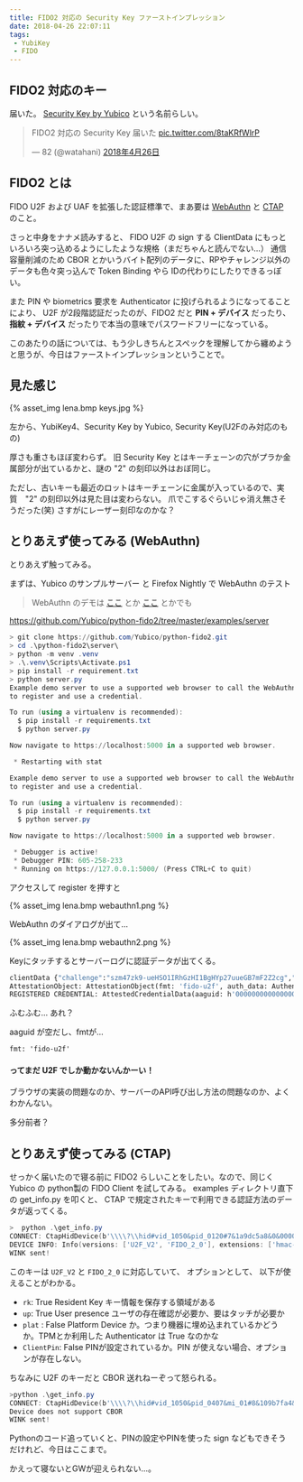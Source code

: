 ```yaml
---
title: FIDO2 対応の Security Key ファーストインプレッション
date: 2018-04-26 22:07:11
tags: 
 - YubiKey
 - FIDO
---
```


## FIDO2 対応のキー

届いた。 [Security Key by Yubico](https://www.yubico.com/product/security-key-by-yubico/) という名前らしい。

<blockquote class="twitter-tweet" data-lang="ja"><p lang="ja" dir="ltr">FIDO2 対応の Security Key 届いた <a href="https://t.co/8taKRfWlrP">pic.twitter.com/8taKRfWlrP</a></p>&mdash; 82 (@watahani) <a href="https://twitter.com/watahani/status/989460163420569600?ref_src=twsrc%5Etfw">2018年4月26日</a></blockquote>
<script async src="https://platform.twitter.com/widgets.js" charset="utf-8"></script>

## FIDO2 とは

FIDO U2F および UAF を拡張した認証標準で、まあ要は [WebAuthn](https://www.w3.org/TR/webauthn/) と [CTAP](https://fidoalliance.org/specs/fido-v2.0-rd-20161004/fido-client-to-authenticator-protocol-v2.0-rd-20161004.html) のこと。

さっと中身をナナメ読みすると、 FIDO U2F の sign する ClientData にもっといろいろ突っ込めるようにしたような規格（まだちゃんと読んでない…）
通信容量削減のため CBOR とかいうバイト配列のデータに、RPやチャレンジ以外のデータも色々突っ込んで Token Binding やら IDの代わりにしたりできるっぽい。

また PIN や biometrics 要求を Authenticator に投げられるようになってることにより、 U2F が2段階認証だったのが、FIDO2 だと **PIN + デバイス** だったり、**指紋 + デバイス** だったりで本当の意味でパスワードフリーになっている。

このあたりの話については、もう少しきちんとスペックを理解してから纏めようと思うが、今日はファーストインプレッションということで。

## 見た感じ

{% asset_img lena.bmp keys.jpg %}

左から、YubiKey4、Security Key by Yubico, Security Key(U2Fのみ対応のもの)

厚さも重さもほぼ変わらず。
旧 Security Key とはキーチェーンの穴がプラか金属部分が出ているかと、謎の "2" の刻印以外はおぼ同じ。

ただし、古いキーも最近のロットはキーチェーンに金属が入っているので、実質　"2" の刻印以外は見た目は変わらない。
爪でこするぐらいじゃ消え無さそうだった(笑) さすがにレーザー刻印なのかな？

## とりあえず使ってみる (WebAuthn)

とりあえず触ってみる。

まずは、Yubico のサンプルサーバー と Firefox Nightly で WebAuthn のテスト
> WebAuthn のデモは [ここ](https://webauthn.io/) とか [ここ](http://webauthn.bin.coffee/) とかでも

<https://github.com/Yubico/python-fido2/tree/master/examples/server>

```ps1
> git clone https://github.com/Yubico/python-fido2.git
> cd .\python-fido2\server\
> python -m venv .venv
> .\.venv\Scripts\Activate.ps1
> pip install -r requirement.txt
> python server.py
Example demo server to use a supported web browser to call the WebAuthn APIs
to register and use a credential.

To run (using a virtualenv is recommended):
  $ pip install -r requirements.txt
  $ python server.py

Now navigate to https://localhost:5000 in a supported web browser.

 * Restarting with stat

Example demo server to use a supported web browser to call the WebAuthn APIs
to register and use a credential.

To run (using a virtualenv is recommended):
  $ pip install -r requirements.txt
  $ python server.py

Now navigate to https://localhost:5000 in a supported web browser.

 * Debugger is active!
 * Debugger PIN: 605-258-233
 * Running on https://127.0.0.1:5000/ (Press CTRL+C to quit)
```

アクセスして register を押すと

{% asset_img lena.bmp webauthn1.png %}

WebAuthn のダイアログが出て…

{% asset_img lena.bmp webauthn2.png %}

Keyにタッチするとサーバーログに認証データが出てくる。

```py
clientData {"challenge":"szm47zk9-ueHSO1IRhGzHI1BgHYp27uueGB7mF2Z2cg","clientExtensions":{},"hashAlgorithm":"SHA-256","origin":"https://localhost:5000","type":"webauthn.create"}
AttestationObject: AttestationObject(fmt: 'fido-u2f', auth_data: AuthenticatorData(rp_id_hash: h'49960de5880e8c687434170f6476605b8fe4aeb9a28632c7995cf3ba831d9763', flags: 0x41, counter: 0, credential_data: AttestedCredentialData(aaguid: h'00000000000000000000000000000000', credential_id: h'f9c62b17c868223f619223f7f705be4b29b314b7b237073389319d922cc61ce5d913b1ec68a9da6917cb362ce9ed0623d4d5f0a3d4b7b21db661b2628b6d7e0e', public_key: {1: 2, 3: -7, -1: 1, -2: b'\xc0\x83\xe0Z\xd4t\xfd\tr\xc5\xb7\xe5g\xe3\x0cd\x81\x82{\xf7\xe6\xa8*\x92\x83\x89\xb0\xf7a\xfc@\x15', -3: b'\x1e\x18[\xb2T\x17@7\xdf\x1f\x9c\xd5\x07\xb5+Egg$;\x179\xbdB\xe3\xed\x84\x7fT\xad\xf6\xb4'}), att_statement: {'sig': b'0E\x02!\x00\x8c\xb2x\xa5\x8d\x99\xebJ\x10\xd2\xde\xd7\xaa@\xd9\x1e2S\xb1\xab\x03\xedt\x00\xe2\xe5g\x0fy\xbcN\xde\x02 S\x1d\xe9\xdb\x084\x1e\x0c\x17\x88\xb6\xc4uA\xf0\xcfD\x14\xf2U\x8e\x9c\xf0!\x03\x1c\xea\xab\xcf\xe6\x9aH', 'x5c': [b'0\x82\x02\xbe0\x82\x01\xa6\xa0\x03\x02\x01\x02\x02\x04t\x86\xfd\xc20\r\x06\t*\x86H\x86\xf7\r\x01\x01\x0b\x05\x000.1,0*\x06\x03U\x04\x03\x13#Yubico U2F Root CA Serial 4572006310 \x17\r140801000000Z\x18\x0f20500904000000Z0o1\x0b0\t\x06\x03U\x04\x06\x13\x02SE1\x120\x10\x06\x03U\x04\n\x0c\tYubico AB1"0 \x06\x03U\x04\x0b\x0c\x19Authenticator Attestation1(0&\x06\x03U\x04\x03\x0c\x1fYubico U2F EE Serial 19550038420Y0\x13\x06\x07*\x86H\xce=\x02\x01\x06\x08*\x86H\xce=\x03\x01\x07\x03B\x00\x04\x95]\xf3\xad\xf7$}1u\xef\xfd\x9c\xc4\xf3\x1aN\x87\x8e\xba\xe1\x81\tVaP\xfb8\x8b._e\'\xbfW@\x9a\xa5\x81\xa5\r\n\xc5/\x18D\\\n\x13T\x8a\x13S\xc8\xa4\xe5\x9apNR;\xc0M\xeb\xed\xa3l0j0"\x06\t+\x06\x01\x04\x01\x82\xc4\n\x02\x04\x151.3.6.1.4.1.41482.1.10\x13\x06\x0b+\x06\x01\x04\x01\x82\xe5\x1c\x02\x01\x01\x04\x04\x03\x02\x05 0!\x06\x0b+\x06\x01\x04\x01\x82\xe5\x1c\x01\x01\x04\x04\x12\x04\x10\xf8\xa0\x11\xf3\x8c\nM\x15\x80\x06\x17\x11\x1f\x9e\xdc}0\x0c\x06\x03U\x1d\x13\x01\x01\xff\x04\x020\x000\r\x06\t*\x86H\x86\xf7\r\x01\x01\x0b\x05\x00\x03\x82\x01\x01\x001\\H\x80\xe6\x9aR~8f\x89\xbdi\xfd\n\xa8oI\xeb\x9eN\x85EAUo\xaa\xd0\x0b:\x00\x8a\x1d\xdc\x01\xf9lv\xf6h6\x1a\x91\xe22\xc8\x10\xa7\x9cc\x07L\x9bnzF\xeb\x1d\xb5\xd8\\DH\x9f\x86\x8avC\xd2*\\\x86.\xc0?\x03\xe5\x84\x8b\xe3\x80}z\xcdU\xf8\xe1\xae\x1e\xe2\x13\xacs\xabK \xe3\xfb\xd5&\x8c\xb0{\x87\x80\'\x1d\x1fK\xe0\xe5\xdd\xacsM:X\x97\xbdMs\xba\x7f5~\xa2\x08\xc9\x9d\x8aM)\x02\xe6\tz\x00\\M\xc9\x04\xdc\n\x18\x12\x0e\n\xf7\xd0\x0c\xfc\x96\x9a(\x86\xe5\xb1\xb1a\xf3\xed\xcb\xc6w\xa6x\xd7\xfbS\x03\x9c\xcd\xa1\x86\xbe4\xbaS1\x95#C\x9d\x7f\xd9Jp\xf20b\x1b\x93\xc4\xceBh\xd3\x17M\x94;\xc6\xae?\xc97\xc2\xdeC\xd6\xb4N!\x15=\xf8P\x92_\x95\x90b.\xbcF\xe0\xeb\x18\xc6A\xf0\xfe~o*\t\xa9\xb2\x90w\x19\xf6.a5\xa1\x902\xa2\x13\xc0\x98\xb7(<\xee']})
REGISTERED CREDENTIAL: AttestedCredentialData(aaguid: h'00000000000000000000000000000000', credential_id: h'f9c62b17c868223f619223f7f705be4b29b314b7b237073389319d922cc61ce5d913b1ec68a9da6917cb362ce9ed0623d4d5f0a3d4b7b21db661b2628b6d7e0e', public_key: {1: 2, 3: -7, -1: 1, -2: b'\xc0\x83\xe0Z\xd4t\xfd\tr\xc5\xb7\xe5g\xe3\x0cd\x81\x82{\xf7\xe6\xa8*\x92\x83\x89\xb0\xf7a\xfc@\x15', -3: b'\x1e\x18[\xb2T\x17@7\xdf\x1f\x9c\xd5\x07\xb5+Egg$;\x179\xbdB\xe3\xed\x84\x7fT\xad\xf6\xb4'}
```

ふむふむ… あれ？

aaguid が空だし、fmtが…

`fmt: 'fido-u2f'` 

<h4>ってまだ U2F でしか動かないんかーい！</h4>

ブラウザの実装の問題なのか、サーバーのAPI呼び出し方法の問題なのか、よくわかんない。

多分前者？

## とりあえず使ってみる (CTAP)

せっかく届いたので寝る前に FIDO2 らしいことをしたい。なので、同じく Yubico の python製の FIDO Client を試してみる。
examples ディレクトリ直下の get_info.py を叩くと、 CTAP で規定されたキーで利用できる認証方法のデータが返ってくる。

```ps1
>  python .\get_info.py
CONNECT: CtapHidDevice(b'\\\\?\\hid#vid_1050&pid_0120#7&1a9dc5a8&0&0000#{4d1e55b2-f16f-11cf-88cb-001111000030}\x00')
DEVICE INFO: Info(versions: ['U2F_V2', 'FIDO_2_0'], extensions: ['hmac-secret'], aaguid: h'f8a011f38c0a4d15800617111f9edc7d', options: {'rk': True, 'up': True, 'plat': False, 'clientPin': False}, max_message_size: 1200, pin_protocols: [1])
WINK sent!
```

このキーは `U2F_V2` と `FIDO_2_0` に対応していて、 オプションとして、 以下が使えることがわかる。

* `rk`: True  Resident Key キー情報を保存する領域がある
* `up`: True   User presence ユーザの存在確認が必要か、要はタッチが必要か
* `plat` : False  Platform Device か。つまり機器に埋め込まれているかどうか。TPMとか利用した Authenticator は True なのかな
* `ClientPin`: False PINが設定されているか。PIN が使えない場合、オプションが存在しない。

ちなみに U2F のキーだと CBOR 送れねーぞって怒られる。

```ps1
>python .\get_info.py
CONNECT: CtapHidDevice(b'\\\\?\\hid#vid_1050&pid_0407&mi_01#8&109b7fa4&0&0000#{4d1e55b2-f16f-11cf-88cb-001111000030}\x00')
Device does not support CBOR
WINK sent!
```

Pythonのコード追っていくと、PINの設定やPINを使った sign などもできそうだけれど、今日はここまで。

かえって寝ないとGWが迎えられない…。